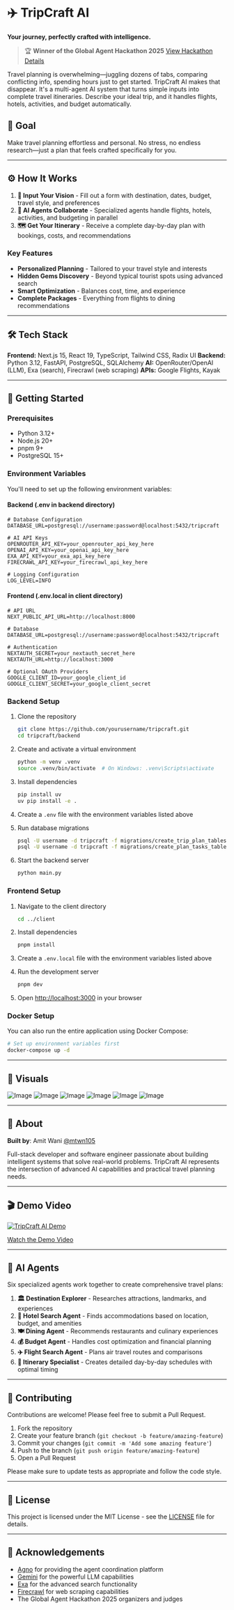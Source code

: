 # ✈️ TripCraft AI

**Your journey, perfectly crafted with intelligence.**

> 🏆 **Winner of the Global Agent Hackathon 2025**
> [View Hackathon Details](https://github.com/global-agent-hackathon/global-agent-hackathon-may-2025)

Travel planning is overwhelming—juggling dozens of tabs, comparing conflicting info, spending hours just to get started. TripCraft AI makes that disappear. It's a multi-agent AI system that turns simple inputs into complete travel itineraries. Describe your ideal trip, and it handles flights, hotels, activities, and budget automatically.

## 🎯 Goal

Make travel planning effortless and personal. No stress, no endless research—just a plan that feels crafted specifically for you.

---

## ⚙️ How It Works

1. **🎯 Input Your Vision** - Fill out a form with destination, dates, budget, travel style, and preferences
2. **🤖 AI Agents Collaborate** - Specialized agents handle flights, hotels, activities, and budgeting in parallel
3. **🗺️ Get Your Itinerary** - Receive a complete day-by-day plan with bookings, costs, and recommendations

### Key Features
- **Personalized Planning** - Tailored to your travel style and interests
- **Hidden Gems Discovery** - Beyond typical tourist spots using advanced search
- **Smart Optimization** - Balances cost, time, and experience
- **Complete Packages** - Everything from flights to dining recommendations

---

## 🛠️ Tech Stack

**Frontend:** Next.js 15, React 19, TypeScript, Tailwind CSS, Radix UI
**Backend:** Python 3.12, FastAPI, PostgreSQL, SQLAlchemy
**AI:** OpenRouter/OpenAI (LLM), Exa (search), Firecrawl (web scraping)
**APIs:** Google Flights, Kayak

---

## 🚀 Getting Started

### Prerequisites

- Python 3.12+
- Node.js 20+
- pnpm 9+
- PostgreSQL 15+

### Environment Variables

You'll need to set up the following environment variables:

#### Backend (.env in backend directory)
```
# Database Configuration
DATABASE_URL=postgresql://username:password@localhost:5432/tripcraft

# AI API Keys
OPENROUTER_API_KEY=your_openrouter_api_key_here
OPENAI_API_KEY=your_openai_api_key_here
EXA_API_KEY=your_exa_api_key_here
FIRECRAWL_API_KEY=your_firecrawl_api_key_here

# Logging Configuration
LOG_LEVEL=INFO
```

#### Frontend (.env.local in client directory)
```
# API URL
NEXT_PUBLIC_API_URL=http://localhost:8000

# Database
DATABASE_URL=postgresql://username:password@localhost:5432/tripcraft

# Authentication
NEXTAUTH_SECRET=your_nextauth_secret_here
NEXTAUTH_URL=http://localhost:3000

# Optional OAuth Providers
GOOGLE_CLIENT_ID=your_google_client_id
GOOGLE_CLIENT_SECRET=your_google_client_secret
```

### Backend Setup

1. Clone the repository
   ```bash
   git clone https://github.com/yourusername/tripcraft.git
   cd tripcraft/backend
   ```

2. Create and activate a virtual environment
   ```bash
   python -m venv .venv
   source .venv/bin/activate  # On Windows: .venv\Scripts\activate
   ```

3. Install dependencies
   ```bash
   pip install uv
   uv pip install -e .
   ```

4. Create a `.env` file with the environment variables listed above

5. Run database migrations
   ```bash
   psql -U username -d tripcraft -f migrations/create_trip_plan_tables.sql
   psql -U username -d tripcraft -f migrations/create_plan_tasks_table.sql
   ```

6. Start the backend server
   ```bash
   python main.py
   ```

### Frontend Setup

1. Navigate to the client directory
   ```bash
   cd ../client
   ```

2. Install dependencies
   ```bash
   pnpm install
   ```

3. Create a `.env.local` file with the environment variables listed above

4. Run the development server
   ```bash
   pnpm dev
   ```

5. Open [http://localhost:3000](http://localhost:3000) in your browser

### Docker Setup

You can also run the entire application using Docker Compose:

```bash
# Set up environment variables first
docker-compose up -d
```

---

## 📸 Visuals

![Image](https://github.com/user-attachments/assets/5fae2938-6d2c-4fc7-86be-d22bb84729a6)
![Image](https://github.com/user-attachments/assets/1bd6e98f-ae32-47be-90a0-23ee6f06c613)
![Image](https://github.com/user-attachments/assets/45db7d19-67ca-4c92-985f-79a7cb976b1c)
![Image](https://github.com/user-attachments/assets/7a06c3de-281d-4820-a517-ea81137289d7)
![Image](https://github.com/user-attachments/assets/523f0d02-8a72-4709-b3d4-5102f1d1b950)
![Image](https://github.com/user-attachments/assets/dbab944a-7678-4eae-9ead-05f15c3de407)

---

## 👥 About

**Built by**: Amit Wani [@mtwn105](https://github.com/mtwn105)

Full-stack developer and software engineer passionate about building intelligent systems that solve real-world problems. TripCraft AI represents the intersection of advanced AI capabilities and practical travel planning needs.

---

## 🎬 Demo Video

[![TripCraft AI Demo](https://img.youtube.com/vi/eTll7EdQyY8/0.jpg)](https://youtu.be/eTll7EdQyY8)

[Watch the Demo Video](https://youtu.be/eTll7EdQyY8)

---

## 🤖 AI Agents

Six specialized agents work together to create comprehensive travel plans:

1. **🏛️ Destination Explorer** - Researches attractions, landmarks, and experiences
2. **🏨 Hotel Search Agent** - Finds accommodations based on location, budget, and amenities
3. **🍽️ Dining Agent** - Recommends restaurants and culinary experiences
4. **💰 Budget Agent** - Handles cost optimization and financial planning
5. **✈️ Flight Search Agent** - Plans air travel routes and comparisons
6. **📅 Itinerary Specialist** - Creates detailed day-by-day schedules with optimal timing

---

## 🤝 Contributing

Contributions are welcome! Please feel free to submit a Pull Request.

1. Fork the repository
2. Create your feature branch (`git checkout -b feature/amazing-feature`)
3. Commit your changes (`git commit -m 'Add some amazing feature'`)
4. Push to the branch (`git push origin feature/amazing-feature`)
5. Open a Pull Request

Please make sure to update tests as appropriate and follow the code style.

---

## 📄 License

This project is licensed under the MIT License - see the [LICENSE](LICENSE) file for details.

---

## 🙏 Acknowledgements

- [Agno](https://agno.ai) for providing the agent coordination platform
- [Gemini](https://ai.google.dev/) for the powerful LLM capabilities
- [Exa](https://exa.ai) for the advanced search functionality
- [Firecrawl](https://firecrawl.dev) for web scraping capabilities
- The Global Agent Hackathon 2025 organizers and judges
